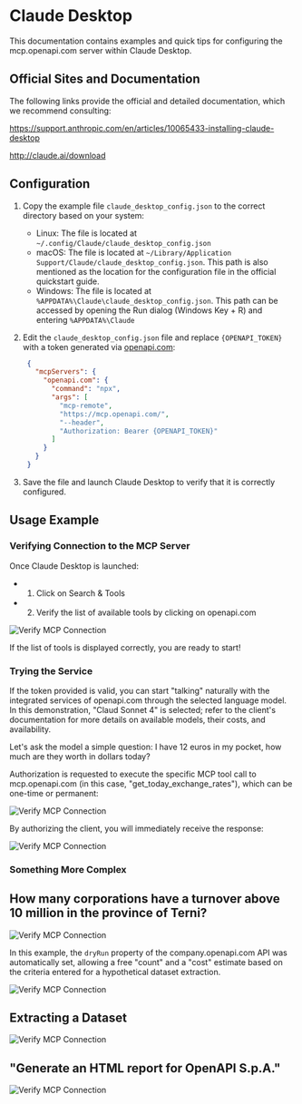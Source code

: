 # Claude Desktop
This documentation contains examples and quick tips for configuring the mcp.openapi.com server
within Claude Desktop.

## Official Sites and Documentation
The following links provide the official and detailed documentation, which we recommend consulting:

https://support.anthropic.com/en/articles/10065433-installing-claude-desktop

http://claude.ai/download

## Configuration

1. Copy the example file `claude_desktop_config.json` to the correct directory based on your system:
   - Linux: The file is located at `~/.config/Claude/claude_desktop_config.json`
   - macOS: The file is located at `~/Library/Application Support/Claude/claude_desktop_config.json`.
     This path is also mentioned as the location for the configuration file in the official quickstart guide.
   - Windows: The file is located at `%APPDATA%\Claude\claude_desktop_config.json`.
     This path can be accessed by opening the Run dialog (Windows Key + R) and entering `%APPDATA%\Claude`

2. Edit the `claude_desktop_config.json` file and replace `{OPENAPI_TOKEN}` with a token generated via [openapi.com](https://openapi.com):
   ```json
    {
      "mcpServers": {
        "openapi.com": {
          "command": "npx",
          "args": [
            "mcp-remote",
            "https://mcp.openapi.com/",
            "--header",
            "Authorization: Bearer {OPENAPI_TOKEN}"
          ]
        }
      }
    }
   ```

3. Save the file and launch Claude Desktop to verify that it is correctly configured.

## Usage Example

### Verifying Connection to the MCP Server
Once Claude Desktop is launched:
- 1) Click on Search & Tools
- 2) Verify the list of available tools by clicking on openapi.com

![Verify MCP Connection](screenshots/mcpCheck.png)

If the list of tools is displayed correctly, you are ready to start!

### Trying the Service
If the token provided is valid, you can start "talking" naturally with the integrated services of openapi.com through the selected language model. In this demonstration, "Claud Sonnet 4" is selected; refer to the client's documentation for more details on available models, their costs, and availability.

Let's ask the model a simple question: I have 12 euros in my pocket, how much are they worth in dollars today?

Authorization is requested to execute the specific MCP tool call to mcp.openapi.com (in this case, "get_today_exchange_rates"), which can be one-time or permanent:

![Verify MCP Connection](screenshots/exchangeExample_IT.png)

By authorizing the client, you will immediately receive the response:

![Verify MCP Connection](screenshots/exchangeExampleOk_IT.png)

### Something More Complex

## How many corporations have a turnover above 10 million in the province of Terni?

![Verify MCP Connection](screenshots/companyExample_IT.png)

In this example, the `dryRun` property of the company.openapi.com API was automatically set, allowing a free "count" and a "cost" estimate based on the criteria entered for a hypothetical dataset extraction.

![Verify MCP Connection](screenshots/companyExampleOk_IT.png)

## Extracting a Dataset

![Verify MCP Connection](screenshots/companyExampleOkExport_IT.png)

## "Generate an HTML report for OpenAPI S.p.A."

![Verify MCP Connection](screenshots/companyExampleOkReport_IT.png)

